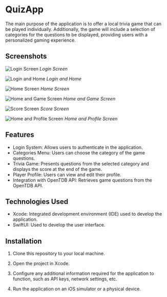 # QuizApp

The main purpose of the application is to offer a local trivia game that can be played individually. Additionally, the game will include a selection of categories for the questions to be displayed, providing users with a personalized gaming experience.

## Screenshots

![Login Screen](https://res.cloudinary.com/dh9ph7mpz/image/upload/v1684861386/Quizapp/Simulator_Screenshot_-_iPhone_14_Pro_-_2023-05-23_at_10.42.20_kamj6u.png)
*Login Screen*

![Login and Home](https://res.cloudinary.com/dh9ph7mpz/image/upload/v1684861386/Quizapp/Login_Capture_qqt9hy.gif)
*Login and Home*

![Home Screen](https://res.cloudinary.com/dh9ph7mpz/image/upload/v1684861716/Quizapp/Simulator_Screenshot_-_iPhone_14_Pro_-_2023-05-23_at_11.03.22_gaz34w.png)
*Home Screen*

![Home and Game Screen](https://res.cloudinary.com/dh9ph7mpz/image/upload/v1684861691/Quizapp/Game_Capture_hbliko.gif)
*Home and Game Screen*

![Score Screen](https://res.cloudinary.com/dh9ph7mpz/image/upload/v1684861711/Quizapp/Simulator_Screenshot_-_iPhone_14_Pro_-_2023-05-23_at_11.07.52_ettwwh.png)
*Score Screen*

![Home and Profile Screen](https://res.cloudinary.com/dh9ph7mpz/image/upload/v1684861537/Quizapp/Profile_Capture_hvzxgj.gif)
*Home and Profile Screen*

## Features

- Login System: Allows users to authenticate in the application.
- Categories Menu: Users can choose the category of the game questions.
- Trivia Game: Presents questions from the selected category and displays the score at the end of the game.
- Player Profile: Users can view and edit their profile.
- Integration with OpenTDB API: Retrieves game questions from the OpenTDB API.

## Technologies Used

- Xcode: Integrated development environment (IDE) used to develop the application.
- SwiftUI: Used to develop the user interface.

## Installation

1. Clone this repository to your local machine.

2. Open the project in Xcode.

3. Configure any additional information required for the application to function, such as API keys, network settings, etc.

4. Run the application on an iOS simulator or a physical device.

